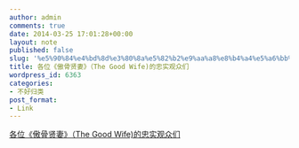 ```yaml
---
author: admin
comments: true
date: 2014-03-25 17:01:28+00:00
layout: note
published: false
slug: '%e5%90%84%e4%bd%8d%e3%80%8a%e5%82%b2%e9%aa%a8%e8%b4%a4%e5%a6%bb%e3%80%8b%ef%bc%88the-good-wife%e7%9a%84%e5%bf%a0%e5%ae%9e%e8%a7%82%e4%bc%97%e4%bb%ac'
title: 各位《傲骨贤妻》（The Good Wife)的忠实观众们
wordpress_id: 6363
categories:
- 不好归类
post_format:
- Link
---
```


[各位《傲骨贤妻》（The Good Wife)的忠实观众们](http://www.yyets.com/news/25859)
